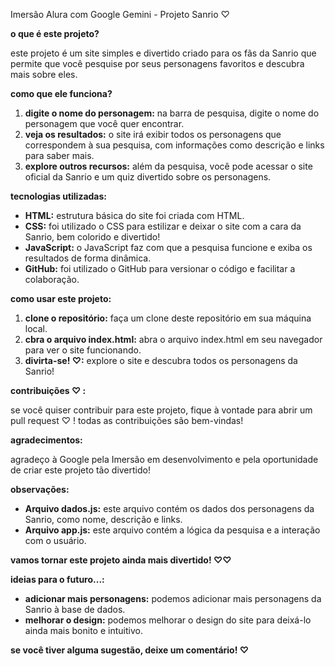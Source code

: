 Imersão Alura com Google Gemini - Projeto Sanrio ♡

**o que é este projeto?**

este projeto é um site simples e divertido criado para os fãs da Sanrio que permite que você pesquise por seus personagens favoritos e descubra mais sobre eles. 

**como que ele funciona?**

1. **digite o nome do personagem:** na barra de pesquisa, digite o nome do personagem que você quer encontrar.
2. **veja os resultados:** o site irá exibir todos os personagens que correspondem à sua pesquisa, com informações como descrição e links para saber mais.
3. **explore outros recursos:** além da pesquisa, você pode acessar o site oficial da Sanrio e um quiz divertido sobre os personagens.

**tecnologias utilizadas:**

* **HTML:** estrutura básica do site foi criada com HTML.
* **CSS:** foi utilizado o CSS para estilizar e deixar o site com a cara da Sanrio, bem colorido e divertido!
* **JavaScript:** o JavaScript faz com que a pesquisa funcione e exiba os resultados de forma dinâmica.
* **GitHub:** foi utilizado o GitHub para versionar o código e facilitar a colaboração.

**como usar este projeto:**

1. **clone o repositório:** faça um clone deste repositório em sua máquina local.
2. **cbra o arquivo index.html:** abra o arquivo index.html em seu navegador para ver o site funcionando.
3. **divirta-se! ♡:** explore o site e descubra todos os personagens da Sanrio!

**contribuições ♡ :**

se você quiser contribuir para este projeto, fique à vontade para abrir um pull request ♡ ! todas as contribuições são bem-vindas!

**agradecimentos:**

agradeço à Google pela Imersão em desenvolvimento e pela oportunidade de criar este projeto tão divertido!

**observações:**

* **Arquivo dados.js:** este arquivo contém os dados dos personagens da Sanrio, como nome, descrição e links.
* **Arquivo app.js:** este arquivo contém a lógica da pesquisa e a interação com o usuário.

**vamos tornar este projeto ainda mais divertido! ♡♡**

**ideias para o futuro...:**

* **adicionar mais personagens:** podemos adicionar mais personagens da Sanrio à base de dados.
* **melhorar o design:** podemos melhorar o design do site para deixá-lo ainda mais bonito e intuitivo.

**se você tiver alguma sugestão, deixe um comentário! ♡**
